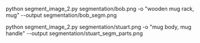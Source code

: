 python segment_image_2.py segmentation/bob.png -o "wooden mug rack, mug" --output segmentation/bob_segm.png

python segment_image_2.py segmentation/stuart.png -o "mug body, mug handle" --output segmentation/stuart_segm_parts.png
